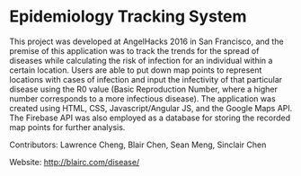 # Epidemiology Tracking System

   This project was developed at AngelHacks 2016 in San Francisco, and the premise of this application was to track the trends for the spread of diseases while calculating the risk of infection for an individual within a certain location. Users are able to put down map points to represent locations with cases of infection and input the infectivity of that particular disease using the R0 value (Basic Reproduction Number, where a higher number corresponds to a more infectious disease).
   The application was created using HTML, CSS, Javascript/Angular JS, and the Google Maps API. The Firebase API was also employed as a database for storing the recorded map points for further analysis.
   
   Contributors: Lawrence Cheng, Blair Chen, Sean Meng, Sinclair Chen

   Website: http://blairc.com/disease/
